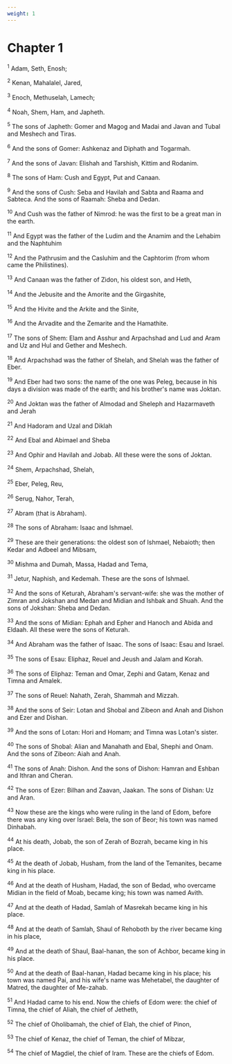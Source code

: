 ```yaml
---
weight: 1
---
```


# Chapter 1

<sup>1</sup> Adam, Seth, Enosh; 

<sup>2</sup> Kenan, Mahalalel, Jared, 

<sup>3</sup> Enoch, Methuselah, Lamech; 

<sup>4</sup> Noah, Shem, Ham, and Japheth. 

<sup>5</sup> The sons of Japheth: Gomer and Magog and Madai and Javan and Tubal and Meshech and Tiras. 

<sup>6</sup> And the sons of Gomer: Ashkenaz and Diphath and Togarmah. 

<sup>7</sup> And the sons of Javan: Elishah and Tarshish, Kittim and Rodanim. 

<sup>8</sup> The sons of Ham: Cush and Egypt, Put and Canaan. 

<sup>9</sup> And the sons of Cush: Seba and Havilah and Sabta and Raama and Sabteca. And the sons of Raamah: Sheba and Dedan. 

<sup>10</sup> And Cush was the father of Nimrod: he was the first to be a great man in the earth. 

<sup>11</sup> And Egypt was the father of the Ludim and the Anamim and the Lehabim and the Naphtuhim 

<sup>12</sup> And the Pathrusim and the Casluhim and the Caphtorim (from whom came the Philistines). 

<sup>13</sup> And Canaan was the father of Zidon, his oldest son, and Heth, 

<sup>14</sup> And the Jebusite and the Amorite and the Girgashite, 

<sup>15</sup> And the Hivite and the Arkite and the Sinite, 

<sup>16</sup> And the Arvadite and the Zemarite and the Hamathite. 

<sup>17</sup> The sons of Shem: Elam and Asshur and Arpachshad and Lud and Aram and Uz and Hul and Gether and Meshech. 

<sup>18</sup> And Arpachshad was the father of Shelah, and Shelah was the father of Eber. 

<sup>19</sup> And Eber had two sons: the name of the one was Peleg, because in his days a division was made of the earth; and his brother's name was Joktan. 

<sup>20</sup> And Joktan was the father of Almodad and Sheleph and Hazarmaveth and Jerah 

<sup>21</sup> And Hadoram and Uzal and Diklah 

<sup>22</sup> And Ebal and Abimael and Sheba 

<sup>23</sup> And Ophir and Havilah and Jobab. All these were the sons of Joktan. 

<sup>24</sup> Shem, Arpachshad, Shelah, 

<sup>25</sup> Eber, Peleg, Reu, 

<sup>26</sup> Serug, Nahor, Terah, 

<sup>27</sup> Abram (that is Abraham). 

<sup>28</sup> The sons of Abraham: Isaac and Ishmael. 

<sup>29</sup> These are their generations: the oldest son of Ishmael, Nebaioth; then Kedar and Adbeel and Mibsam, 

<sup>30</sup> Mishma and Dumah, Massa, Hadad and Tema, 

<sup>31</sup> Jetur, Naphish, and Kedemah. These are the sons of Ishmael. 

<sup>32</sup> And the sons of Keturah, Abraham's servant-wife: she was the mother of Zimran and Jokshan and Medan and Midian and Ishbak and Shuah. And the sons of Jokshan: Sheba and Dedan. 

<sup>33</sup> And the sons of Midian: Ephah and Epher and Hanoch and Abida and Eldaah. All these were the sons of Keturah. 

<sup>34</sup> And Abraham was the father of Isaac. The sons of Isaac: Esau and Israel. 

<sup>35</sup> The sons of Esau: Eliphaz, Reuel and Jeush and Jalam and Korah. 

<sup>36</sup> The sons of Eliphaz: Teman and Omar, Zephi and Gatam, Kenaz and Timna and Amalek. 

<sup>37</sup> The sons of Reuel: Nahath, Zerah, Shammah and Mizzah. 

<sup>38</sup> And the sons of Seir: Lotan and Shobal and Zibeon and Anah and Dishon and Ezer and Dishan. 

<sup>39</sup> And the sons of Lotan: Hori and Homam; and Timna was Lotan's sister. 

<sup>40</sup> The sons of Shobal: Alian and Manahath and Ebal, Shephi and Onam. And the sons of Zibeon: Aiah and Anah. 

<sup>41</sup> The sons of Anah: Dishon. And the sons of Dishon: Hamran and Eshban and Ithran and Cheran. 

<sup>42</sup> The sons of Ezer: Bilhan and Zaavan, Jaakan. The sons of Dishan: Uz and Aran. 

<sup>43</sup> Now these are the kings who were ruling in the land of Edom, before there was any king over Israel: Bela, the son of Beor; his town was named Dinhabah. 

<sup>44</sup> At his death, Jobab, the son of Zerah of Bozrah, became king in his place. 

<sup>45</sup> At the death of Jobab, Husham, from the land of the Temanites, became king in his place. 

<sup>46</sup> And at the death of Husham, Hadad, the son of Bedad, who overcame Midian in the field of Moab, became king; his town was named Avith. 

<sup>47</sup> And at the death of Hadad, Samlah of Masrekah became king in his place. 

<sup>48</sup> And at the death of Samlah, Shaul of Rehoboth by the river became king in his place, 

<sup>49</sup> And at the death of Shaul, Baal-hanan, the son of Achbor, became king in his place. 

<sup>50</sup> And at the death of Baal-hanan, Hadad became king in his place; his town was named Pai, and his wife's name was Mehetabel, the daughter of Matred, the daughter of Me-zahab. 

<sup>51</sup> And Hadad came to his end. Now the chiefs of Edom were: the chief of Timna, the chief of Aliah, the chief of Jetheth, 

<sup>52</sup> The chief of Oholibamah, the chief of Elah, the chief of Pinon, 

<sup>53</sup> The chief of Kenaz, the chief of Teman, the chief of Mibzar, 

<sup>54</sup> The chief of Magdiel, the chief of Iram. These are the chiefs of Edom. 



